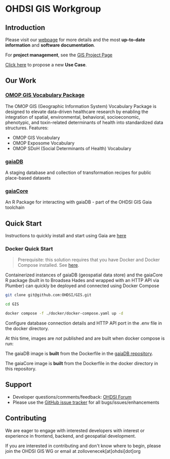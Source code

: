 # OHDSI GIS Workgroup

## Introduction

Please visit our [webpage](https://ohdsi.github.io/GIS/index.html) for more details and the most **up-to-date information** and **software documentation**. 

For **project management**, see the [GIS Project Page](https://github.com/orgs/OHDSI/projects/26)

[Click here](https://github.com/OHDSI/GIS/issues/new?assignees=&labels=Use+Case&projects=&template=use-case.yaml&title=%5BUse+Case%5D%3A+) to propose a new **Use Case**.

## Our Work

### [OMOP GIS Vocabulary Package](https://github.com/OHDSI/GIS/tree/main/vocabularies)
The OMOP GIS (Geographic Information System) Vocabulary Package is designed to elevate data-driven healthcare research by enabling the integration of spatial, environmental, behavioral, socioeconomic, phenotypic, and toxin-related determinants of health into standardized data structures.
Features:
- OMOP GIS Vocabulary
- OMOP Exposome Vocabulary
- OMOP SDoH (Social Determinants of Health) Vocabulary

### [gaiaDB](https://github.com/ohdsi/gaiaDB)
A staging database and collection of transformation recipes for public place-based datasets

### [gaiaCore](https://github.com/ohdsi/gaiaCore)
An R Package for interacting with gaiaDB - part of the OHDSI GIS Gaia toolchain

## Quick Start

Instructions to quickly install and start using Gaia are [here](https://ohdsi.github.io/GIS/getting-started.html)

### Docker Quick Start
> Prerequisite: this solution requires that you have Docker and Docker Compose installed. See [here](https://docs.docker.com/engine/install/).

Containerized instances of gaiaDB (geospatial data store) and the gaiaCore R package (built in to Broadsea Hades and wrapped with an HTTP API via Plumber) can quickly be deployed and connected using Docker Compose

```bash
git clone git@github.com:OHDSI/GIS.git

cd GIS

docker compose -f ./docker/docker-compose.yaml up -d
```

Configure database connection details and HTTP API port in the .env file in the docker directory.

At this time, images are *not* published and are built when docker compose is run:

The gaiaDB image is **built** from the Dockerfile in the [gaiaDB repository](https://github.com/ohdsi/gaiaDB).

The gaiaCore image is **built** from the Dockerfile in the docker directory in this repository.

## Support

-   Developer questions/comments/feedback: <a href="http://forums.ohdsi.org/c/developers">OHDSI Forum</a>
-   Please use the <a href="../../issues">GitHub issue tracker</a> for all bugs/issues/enhancements

## Contributing

We are eager to engage with interested developers with interest or experience in frontend, backend, and geospatial development.

If you are interested in contributing and don't know where to begin, please join the OHDSI GIS WG or email at zollovenecek[at]ohdsi[dot]org

